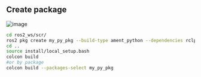 ## Create package
![image](https://user-images.githubusercontent.com/60011264/165297046-b9888ebb-7057-41da-b126-d0a7ec436b24.png)
```bash
cd ros2_ws/scr/
ros2 pkg create my_py_pkg --build-type ament_python --dependencies rclpy
cd ..
source install/local_setup.bash
colcon build
#or by package
colcon build --packages-select my_py_pkg

```
